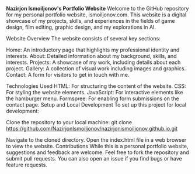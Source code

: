 **Nazirjon Ismoiljonov's Portfolio Website**
Welcome to the GitHub repository for my personal portfolio website, ismoiljonov.com. This website is a digital showcase of my projects, skills, and experiences in the fields of game design, film editing, graphic design, and my explorations in AI.

Website Overview
The website consists of several key sections:

Home: An introductory page that highlights my professional identity and interests.
About: Detailed information about my background, skills, and interests.
Projects: A showcase of my work, including details about each project.
Gallery: A collection of visual work including images and graphics.
Contact: A form for visitors to get in touch with me.

Technologies Used
HTML: For structuring the content of the website.
CSS: For styling the website elements.
JavaScript: For interactive elements like the hamburger menu.
Formspree: For enabling form submissions on the contact page.
Setup and Local Development
To set up this project for local development:

Clone the repository to your local machine:
git clone https://github.com/NazirjonIsmoiljonov/nazirjonismoiljonov.github.io.git

Navigate to the cloned directory.
Open the index.html file in a web browser to view the website.
Contributions
While this is a personal portfolio website, suggestions and feedback are welcome. Feel free to fork the repository and submit pull requests. You can also open an issue if you find bugs or have feature requests.
